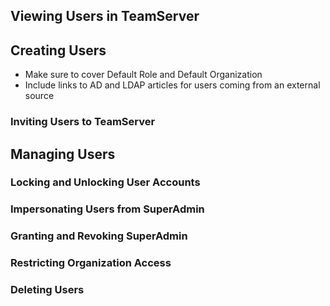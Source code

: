 <!--
title: "Creating, Managing and Deleting Users in TeamServer"
description: "Creating, Managing and Deleting Users in TeamServer"
-->

## Viewing Users in TeamServer

## Creating Users
* Make sure to cover Default Role and Default Organization
* Include links to AD and LDAP articles for users coming from an external source

### Inviting Users to TeamServer

## Managing Users

### Locking and Unlocking User Accounts

### Impersonating Users from SuperAdmin

### Granting and Revoking SuperAdmin

### Restricting Organization Access

### Deleting Users
